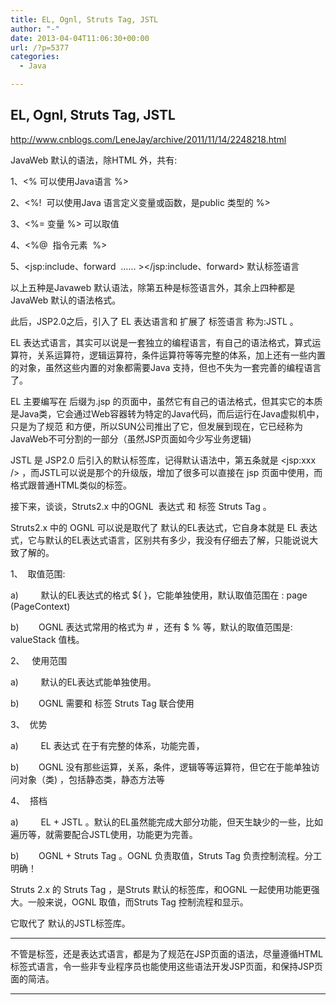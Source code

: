 ```yaml
---
title: EL, Ognl, Struts Tag, JSTL
author: "-"
date: 2013-04-04T11:06:30+00:00
url: /?p=5377
categories:
  - Java

---
```

## EL, Ognl, Struts Tag, JSTL
<http://www.cnblogs.com/LeneJay/archive/2011/11/14/2248218.html>

JavaWeb 默认的语法，除HTML 外，共有: 

1、<% 可以使用Java语言 %>

2、<%!  可以使用Java 语言定义变量或函数，是public 类型的 %>

3、<%= 变量 %> 可以取值

4、<%@  指令元素  %>

5、<jsp:include、forward  …… ></jsp:include、forward> 默认标签语言


以上五种是Javaweb 默认语法，除第五种是标签语言外，其余上四种都是JavaWeb 默认的语法格式。


此后，JSP2.0之后，引入了 EL 表达语言和 扩展了 标签语言 称为:JSTL 。


EL 表达式语言，其实可以说是一套独立的编程语言，有自己的语法格式，算式运算符，关系运算符，逻辑运算符，条件运算符等等完整的体系，加上还有一些内置的对象，虽然这些内置的对象都需要Java 支持，但也不失为一套完善的编程语言了。


EL 主要编写在 后缀为.jsp 的页面中，虽然它有自己的语法格式，但其实它的本质是Java类，它会通过Web容器转为特定的Java代码，而后运行在Java虚拟机中，只是为了规范 和方便，所以SUN公司推出了它，但发展到现在，它已经称为JavaWeb不可分割的一部分（虽然JSP页面如今少写业务逻辑) 


JSTL 是 JSP2.0 后引入的默认标签库，记得默认语法中，第五条就是 <jsp:xxx /> ，而JSTL可以说是那个的升级版，增加了很多可以直接在 jsp 页面中使用，而格式跟普通HTML类似的标签。


接下来，谈谈，Struts2.x 中的OGNL  表达式 和 标签 Struts Tag 。


Struts2.x 中的 OGNL 可以说是取代了 默认的EL表达式，它自身本就是 EL 表达式，它与默认的EL表达式语言，区别共有多少，我没有仔细去了解，只能说说大致了解的。

1、  取值范围: 

a)         默认的EL表达式的格式 ${ }，它能单独使用，默认取值范围在 : page (PageContext)

b)        OGNL 表达式常用的格式为 # ，还有 $ % 等，默认的取值范围是: valueStack 值栈。

2、   使用范围

a)         默认的EL表达式能单独使用。

b)        OGNL 需要和 标签 Struts Tag 联合使用

3、  优势

a)         EL 表达式 在于有完整的体系，功能完善，

b)        OGNL 没有那些运算，关系，条件，逻辑等等运算符，但它在于能单独访问对象（类) ，包括静态类，静态方法等

4、  搭档

a)         EL + JSTL 。默认的EL虽然能完成大部分功能，但天生缺少的一些，比如遍历等，就需要配合JSTL使用，功能更为完善。

b)        OGNL + Struts Tag 。OGNL 负责取值，Struts Tag 负责控制流程。分工明确！


Struts 2.x 的 Struts Tag ，是Struts 默认的标签库，和OGNL 一起使用功能更强大。一般来说，OGNL 取值，而Struts Tag 控制流程和显示。

它取代了 默认的JSTL标签库。

--------------------------

不管是标签，还是表达式语言，都是为了规范在JSP页面的语法，尽量遵循HTML标签式语言，令一些非专业程序员也能使用这些语法开发JSP页面，和保持JSP页面的简洁。

--------------------------